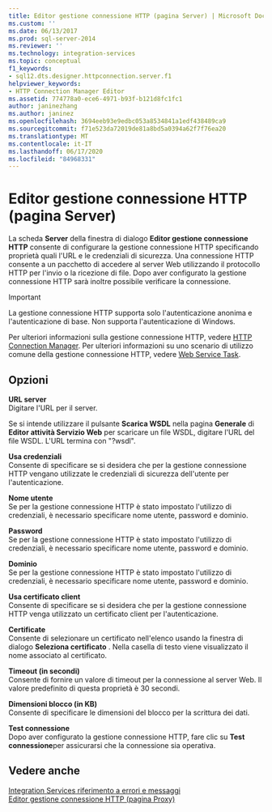 ```yaml
---
title: Editor gestione connessione HTTP (pagina Server) | Microsoft Docs
ms.custom: ''
ms.date: 06/13/2017
ms.prod: sql-server-2014
ms.reviewer: ''
ms.technology: integration-services
ms.topic: conceptual
f1_keywords:
- sql12.dts.designer.httpconnection.server.f1
helpviewer_keywords:
- HTTP Connection Manager Editor
ms.assetid: 774778a0-ece6-4971-b93f-b121d8fc1fc1
author: janinezhang
ms.author: janinez
ms.openlocfilehash: 3694eeb93e9edbc053a8534841a1edf438489ca9
ms.sourcegitcommit: f71e523da72019de81a8bd5a0394a62f7f76ea20
ms.translationtype: MT
ms.contentlocale: it-IT
ms.lasthandoff: 06/17/2020
ms.locfileid: "84968331"
---
```

# <a name="http-connection-manager-editor-server-page"></a>Editor gestione connessione HTTP (pagina Server)
  La scheda **Server** della finestra di dialogo **Editor gestione connessione HTTP** consente di configurare la gestione connessione HTTP specificando proprietà quali l'URL e le credenziali di sicurezza. Una connessione HTTP consente a un pacchetto di accedere al server Web utilizzando il protocollo HTTP per l'invio o la ricezione di file. Dopo aver configurato la gestione connessione HTTP sarà inoltre possibile verificare la connessione.  
  
> [!IMPORTANT]  
>  La gestione connessione HTTP supporta solo l'autenticazione anonima e l'autenticazione di base. Non supporta l'autenticazione di Windows.  
  
 Per ulteriori informazioni sulla gestione connessione HTTP, vedere [HTTP Connection Manager](connection-manager/http-connection-manager.md). Per ulteriori informazioni su uno scenario di utilizzo comune della gestione connessione HTTP, vedere [Web Service Task](control-flow/web-service-task.md).  
  
## <a name="options"></a>Opzioni  
 **URL server**  
 Digitare l'URL per il server.  
  
 Se si intende utilizzare il pulsante **Scarica WSDL** nella pagina **Generale** di **Editor attività Servizio Web** per scaricare un file WSDL, digitare l'URL del file WSDL. L'URL termina con "?wsdl".  
  
 **Usa credenziali**  
 Consente di specificare se si desidera che per la gestione connessione HTTP vengano utilizzate le credenziali di sicurezza dell'utente per l'autenticazione.  
  
 **Nome utente**  
 Se per la gestione connessione HTTP è stato impostato l'utilizzo di credenziali, è necessario specificare nome utente, password e dominio.  
  
 **Password**  
 Se per la gestione connessione HTTP è stato impostato l'utilizzo di credenziali, è necessario specificare nome utente, password e dominio.  
  
 **Dominio**  
 Se per la gestione connessione HTTP è stato impostato l'utilizzo di credenziali, è necessario specificare nome utente, password e dominio.  
  
 **Usa certificato client**  
 Consente di specificare se si desidera che per la gestione connessione HTTP venga utilizzato un certificato client per l'autenticazione.  
  
 **Certificate**  
 Consente di selezionare un certificato nell'elenco usando la finestra di dialogo **Seleziona certificato** . Nella casella di testo viene visualizzato il nome associato al certificato.  
  
 **Timeout (in secondi)**  
 Consente di fornire un valore di timeout per la connessione al server Web. Il valore predefinito di questa proprietà è 30 secondi.  
  
 **Dimensioni blocco (in KB)**  
 Consente di specificare le dimensioni del blocco per la scrittura dei dati.  
  
 **Test connessione**  
 Dopo aver configurato la gestione connessione HTTP, fare clic su **Test connessione**per assicurarsi che la connessione sia operativa.  
  
## <a name="see-also"></a>Vedere anche  
 [Integration Services riferimento a errori e messaggi](../../2014/integration-services/integration-services-error-and-message-reference.md)   
 [Editor gestione connessione HTTP &#40;pagina Proxy&#41;](../../2014/integration-services/http-connection-manager-editor-proxy-page.md)  
  
  
